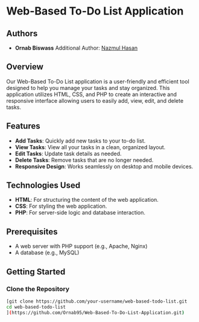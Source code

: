 # Web-Based To-Do List Application

## Authors

- **Ornab Biswass**
Additional Author: [Nazmul Hasan](https://github.com/Nazmul196)

## Overview

Our Web-Based To-Do List application is a user-friendly and efficient tool designed to help you manage your tasks and stay organized. This application utilizes HTML, CSS, and PHP to create an interactive and responsive interface allowing users to easily add, view, edit, and delete tasks.

## Features

- **Add Tasks**: Quickly add new tasks to your to-do list.
- **View Tasks**: View all your tasks in a clean, organized layout.
- **Edit Tasks**: Update task details as needed.
- **Delete Tasks**: Remove tasks that are no longer needed.
- **Responsive Design**: Works seamlessly on desktop and mobile devices.

## Technologies Used

- **HTML**: For structuring the content of the web application.
- **CSS**: For styling the web application.
- **PHP**: For server-side logic and database interaction.

## Prerequisites

- A web server with PHP support (e.g., Apache, Nginx)
- A database (e.g., MySQL)

## Getting Started

### Clone the Repository

```bash
[git clone https://github.com/your-username/web-based-todo-list.git
cd web-based-todo-list
](https://github.com/Ornab95/Web-Based-To-Do-List-Application.git)
